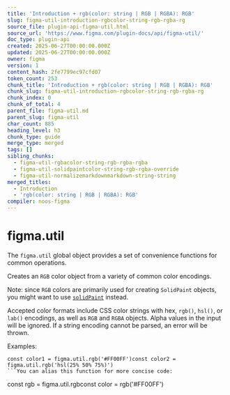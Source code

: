 ```yaml
---
title: 'Introduction + rgb(color: string | RGB | RGBA): RGB'
slug: figma-util-introduction-rgbcolor-string-rgb-rgba-rg
source_file: plugin-api-figma-util.html
source_url: 'https://www.figma.com/plugin-docs/api/figma-util/'
doc_type: plugin-api
created: 2025-06-27T00:00:00.000Z
updated: 2025-06-27T00:00:00.000Z
owner: figma
version: 1
content_hash: 2fe7799ec97cfd07
token_count: 253
chunk_title: 'Introduction + rgb(color: string | RGB | RGBA): RGB'
chunk_slug: figma-util-introduction-rgbcolor-string-rgb-rgba-rg
chunk_index: 0
chunk_of_total: 4
parent_file: figma-util.md
parent_slug: figma-util
char_count: 885
heading_level: h3
chunk_type: guide
merge_type: merged
tags: []
sibling_chunks:
  - figma-util-rgbacolor-string-rgb-rgba-rgba
  - figma-util-solidpaintcolor-string-rgb-rgba-override
  - figma-util-normalizemarkdownmarkdown-string-string
merged_titles:
  - Introduction
  - 'rgb(color: string | RGB | RGBA): RGB'
compiler: noos-figma
---
```


# figma.util

The `figma.util` global object provides a set of convenience functions for common operations.

Creates an `RGB` color object from a variety of common color encodings.

Note: since `RGB` colors are primarily used for creating `SolidPaint` objects, you might want to use [`solidPaint`](/plugin-docs/api/properties/figma-util-solidpaint/)
 instead.

Accepted color formats include CSS color strings with hex, `rgb()`, `hsl()`, or `lab()` encodings, as well as `RGB` and `RGBA` objects. Alpha values in the input will be ignored. If a string encoding cannot be parsed, an error will be thrown.

Examples:

```
const color1 = figma.util.rgb('#FF00FF')const color2 = figma.util.rgb('hsl(25% 50% 75%)')
```You can alias this function for more concise code:

```
const rgb = figma.util.rgbconst color = rgb('#FF00FF')
```[View more →](/plugin-docs/api/properties/figma-util-rgb/)
